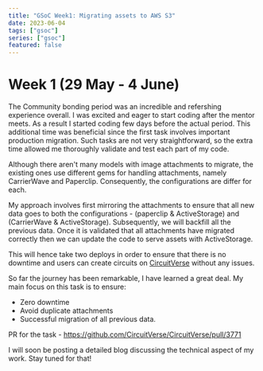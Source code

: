 ```yaml
---
title: "GSoC Week1: Migrating assets to AWS S3"
date: 2023-06-04
tags: ["gsoc"]
series: ["gsoc"]
featured: false
---
```


# Week 1 (29 May - 4 June)

The Community bonding period was an incredible and refershing experience overall. I was excited and eager to start coding after the mentor meets. As a result I started
coding few days before the actual period. This additional time was beneficial since the first task involves important production migration. Such tasks are not
very straightforward, so the extra time allowed me thoroughly validate and test each part of my code.

Although there aren't many models with image attachments to migrate, the existing ones use different gems for handling attachments, namely CarrierWave and Paperclip.
Consequently, the configurations are differ for each.

My approach involves first mirroring the attachments to ensure that all new data goes to both the configurations - (paperclip & ActiveStorage) and (CarrierWave & ActiveStorage). Subsequently, we will backfill all the previous data. Once it is validated that all attachments have migrated correctly then we can update the code to
serve assets with ActiveStorage.

This will hence take two deploys in order to ensure that there is no downtime and users can create circuits on [CircuitVerse](https://circuitverse.org/)
without any issues.

So far the journey has been remarkable, I have learned a great deal. My main focus on this task is to ensure:

- Zero downtime
- Avoid duplicate attachments
- Successful migration of all previous data.

PR for the task - https://github.com/CircuitVerse/CircuitVerse/pull/3771

I will soon be posting a detailed blog discussing the technical aspect of my work. Stay tuned for that!
